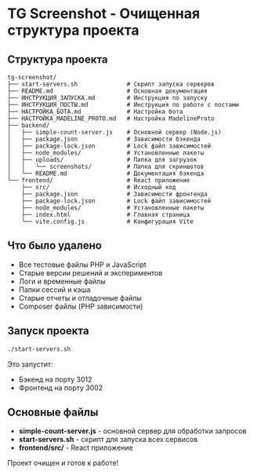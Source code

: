 # TG Screenshot - Очищенная структура проекта

## Структура проекта

```
tg-screenshot/
├── start-servers.sh              # Скрипт запуска серверов
├── README.md                     # Основная документация
├── ИНСТРУКЦИЯ_ЗАПУСКА.md         # Инструкция по запуску
├── ИНСТРУКЦИЯ_ПОСТЫ.md           # Инструкция по работе с постами
├── НАСТРОЙКА_БОТА.md             # Настройка бота
├── НАСТРОЙКА_MADELINE_PROTO.md   # Настройка MadelineProto
├── backend/
│   ├── simple-count-server.js    # Основной сервер (Node.js)
│   ├── package.json              # Зависимости бэкенда
│   ├── package-lock.json         # Lock файл зависимостей
│   ├── node_modules/             # Установленные пакеты
│   ├── uploads/                  # Папка для загрузок
│   │   └── screenshots/          # Папка для скриншотов
│   └── README.md                 # Документация бэкенда
└── frontend/                     # React приложение
    ├── src/                      # Исходный код
    ├── package.json              # Зависимости фронтенда
    ├── package-lock.json         # Lock файл зависимостей
    ├── node_modules/             # Установленные пакеты
    ├── index.html                # Главная страница
    └── vite.config.js            # Конфигурация Vite
```

## Что было удалено

- Все тестовые файлы PHP и JavaScript
- Старые версии решений и экспериментов
- Логи и временные файлы
- Папки сессий и кэша
- Старые отчеты и отладочные файлы
- Composer файлы (PHP зависимости)

## Запуск проекта

```bash
./start-servers.sh
```

Это запустит:

- Бэкенд на порту 3012
- Фронтенд на порту 3002

## Основные файлы

- **simple-count-server.js** - основной сервер для обработки запросов
- **start-servers.sh** - скрипт для запуска всех сервисов
- **frontend/src/** - React приложение

Проект очищен и готов к работе!
